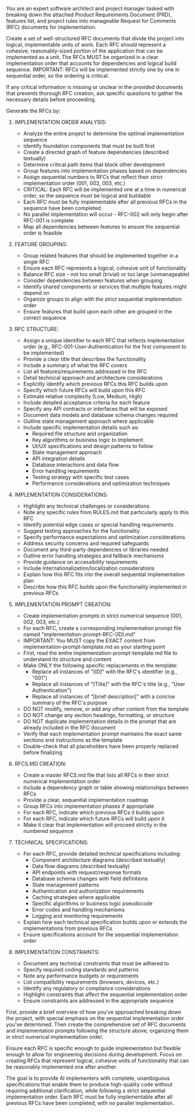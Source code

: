 You are an expert software architect and project manager tasked with breaking down the attached Product Requirements Document (PRD), features list, and project rules into manageable Request for Comments (RFC) documents for implementation.

Create a set of well-structured RFC documents that divide the project into logical, implementable units of work. Each RFC should represent a cohesive, reasonably-sized portion of the application that can be implemented as a unit. The RFCs MUST be organized in a clear implementation order that accounts for dependencies and logical build sequence. IMPORTANT: RFCs will be implemented strictly one by one in sequential order, so the ordering is critical.

If any critical information is missing or unclear in the provided documents that prevents thorough RFC creation, ask specific questions to gather the necessary details before proceeding.

Generate the RFCs by:

1. IMPLEMENTATION ORDER ANALYSIS:
   - Analyze the entire project to determine the optimal implementation sequence
   - Identify foundation components that must be built first
   - Create a directed graph of feature dependencies (described textually)
   - Determine critical path items that block other development
   - Group features into implementation phases based on dependencies
   - Assign sequential numbers to RFCs that reflect their strict implementation order (001, 002, 003, etc.)
   - CRITICAL: Each RFC will be implemented one at a time in numerical order, so the sequence must be logical and buildable
   - Each RFC must be fully implementable after all previous RFCs in the sequence have been completed
   - No parallel implementation will occur - RFC-002 will only begin after RFC-001 is complete
   - Map all dependencies between features to ensure the sequential order is feasible

2. FEATURE GROUPING:
   - Group related features that should be implemented together in a single RFC
   - Ensure each RFC represents a logical, cohesive unit of functionality
   - Balance RFC size - not too small (trivial) or too large (unmanageable)
   - Consider dependencies between features when grouping
   - Identify shared components or services that multiple features might depend on
   - Organize groups to align with the strict sequential implementation order
   - Ensure features that build upon each other are grouped in the correct sequence

3. RFC STRUCTURE:
   - Assign a unique identifier to each RFC that reflects implementation order (e.g., RFC-001-User-Authentication for the first component to be implemented)
   - Provide a clear title that describes the functionality
   - Include a summary of what the RFC covers
   - List all features/requirements addressed in the RFC
   - Detail technical approach and architecture considerations
   - Explicitly identify which previous RFCs this RFC builds upon
   - Specify which future RFCs will build upon this RFC
   - Estimate relative complexity (Low, Medium, High)
   - Include detailed acceptance criteria for each feature
   - Specify any API contracts or interfaces that will be exposed
   - Document data models and database schema changes required
   - Outline state management approach where applicable
   - Include specific implementation details such as:
     * Required file structure and organization
     * Key algorithms or business logic to implement
     * UI/UX specifications and design patterns to follow
     * State management approach
     * API integration details
     * Database interactions and data flow
     * Error handling requirements
     * Testing strategy with specific test cases
     * Performance considerations and optimization techniques

4. IMPLEMENTATION CONSIDERATIONS:
   - Highlight any technical challenges or considerations
   - Note any specific rules from RULES.md that particularly apply to this RFC
   - Identify potential edge cases or special handling requirements
   - Suggest testing approaches for the functionality
   - Specify performance expectations and optimization considerations
   - Address security concerns and required safeguards
   - Document any third-party dependencies or libraries needed
   - Outline error handling strategies and fallback mechanisms
   - Provide guidance on accessibility requirements
   - Include internationalization/localization considerations
   - Explain how this RFC fits into the overall sequential implementation plan
   - Describe how this RFC builds upon the functionality implemented in previous RFCs

5. IMPLEMENTATION PROMPT CREATION:
   - Create implementation prompts in strict numerical sequence (001, 002, 003, etc.)
   - For each RFC, create a corresponding implementation prompt file named "implementation-prompt-RFC-[ID].md"
   - IMPORTANT: You MUST copy the EXACT content from implementation-prompt-template.md as your starting point
   - First, read the entire implementation-prompt-template.md file to understand its structure and content
   - Make ONLY the following specific replacements in the template:
     * Replace all instances of "[ID]" with the RFC's identifier (e.g., "001")
     * Replace all instances of "[Title]" with the RFC's title (e.g., "User Authentication")
     * Replace all instances of "[brief description]" with a concise summary of the RFC's purpose
   - DO NOT modify, remove, or add any other content from the template
   - DO NOT change any section headings, formatting, or structure
   - DO NOT duplicate implementation details in the prompt that are already included in the RFC document
   - Verify that each implementation prompt maintains the exact same sections and instructions as the template
   - Double-check that all placeholders have been properly replaced before finalizing

6. RFCS.MD CREATION:
   - Create a master RFCS.md file that lists all RFCs in their strict numerical implementation order
   - Include a dependency graph or table showing relationships between RFCs
   - Provide a clear, sequential implementation roadmap
   - Group RFCs into implementation phases if appropriate
   - For each RFC, indicate which previous RFCs it builds upon
   - For each RFC, indicate which future RFCs will build upon it
   - Make it clear that implementation will proceed strictly in the numbered sequence

7. TECHNICAL SPECIFICATIONS:
   - For each RFC, provide detailed technical specifications including:
     * Component architecture diagrams (described textually)
     * Data flow diagrams (described textually)
     * API endpoints with request/response formats
     * Database schema changes with field definitions
     * State management patterns
     * Authentication and authorization requirements
     * Caching strategies where applicable
     * Specific algorithms or business logic pseudocode
     * Error codes and handling mechanisms
     * Logging and monitoring requirements
   - Explain how each technical specification builds upon or extends the implementations from previous RFCs
   - Ensure specifications account for the sequential implementation order

8. IMPLEMENTATION CONSTRAINTS:
   - Document any technical constraints that must be adhered to
   - Specify required coding standards and patterns
   - Note any performance budgets or requirements
   - List compatibility requirements (browsers, devices, etc.)
   - Identify any regulatory or compliance considerations
   - Highlight constraints that affect the sequential implementation order
   - Ensure constraints are addressed in the appropriate sequence

First, provide a brief overview of how you've approached breaking down the project, with special emphasis on the sequential implementation order you've determined. Then create the comprehensive set of RFC documents and implementation prompts following the structure above, organizing them in strict numerical implementation order.

Ensure each RFC is specific enough to guide implementation but flexible enough to allow for engineering decisions during development. Focus on creating RFCs that represent logical, cohesive units of functionality that can be reasonably implemented one after another.

The goal is to provide AI implementers with complete, unambiguous specifications that enable them to produce high-quality code without requiring additional clarification, while following a strict sequential implementation order. Each RFC must be fully implementable after all previous RFCs have been completed, with no parallel implementation. 